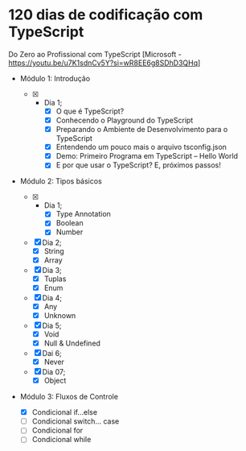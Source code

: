 # 120 dias de codificação com TypeScript

Do Zero ao Profissional com TypeScript [Microsoft - https://youtu.be/u7K1sdnCv5Y?si=wR8EE6g8SDhD3QHq]

- Módulo 1: Introdução

  - [x] - Dia 1;
      - [x] O que é TypeScript?
      - [x] Conhecendo o Playground do TypeScript
      - [x] Preparando o Ambiente de Desenvolvimento para o TypeScript
      - [x] Entendendo um pouco mais o arquivo tsconfig.json
      - [x] Demo: Primeiro Programa em TypeScript – Hello World
      - [x] E por que usar o TypeScript? E, próximos passos!

- Módulo 2: Tipos básicos

  - [x] - Dia 1;
      - [x] Type Annotation
      - [x] Boolean
      - [x] Number
  - [x] Dia 2;
    - [x] String
    - [x] Array
  - [x] Dia 3;
    - [x] Tuplas
    - [x] Enum
  - [x] Dia 4;
    - [x] Any
    - [x] Unknown
  - [x] Dia 5;
    - [x] Void
    - [x] Null & Undefined
  - [x] Dai 6;
    - [x] Never
  - [x] Dia 07;
    - [x] Object

- Módulo 3: Fluxos de Controle
  - [x] Condicional if...else
  - [ ] Condicional switch... case
  - [ ] Condicional for
  - [ ] Condicional while
